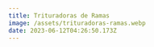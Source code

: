 ```yaml
---
title: Trituradoras de Ramas
image: /assets/trituradoras-ramas.webp
date: 2023-06-12T04:26:50.173Z
---
```

